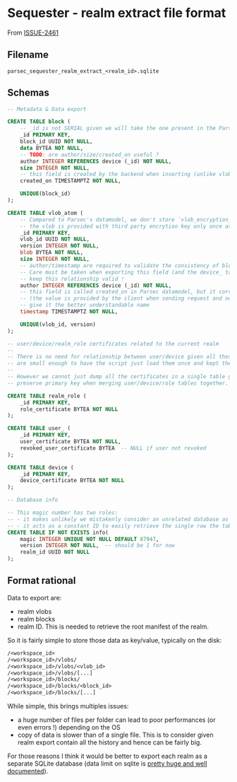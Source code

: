 <!-- Parsec Cloud (https://parsec.cloud) Copyright (c) BUSL-1.1 2016-present Scille SAS -->

# Sequester - realm extract file format

From [ISSUE-2461](https://github.com/Scille/parsec-cloud/issues/2461)

## Filename

`parsec_sequester_realm_extract_<realm_id>.sqlite`

## Schemas

```sql
-- Metadata & Data export

CREATE TABLE block (
    -- _id is not SERIAL given we will take the one present in the Parsec database
    _id PRIMARY KEY,
    block_id UUID NOT NULL,
    data BYTEA NOT NULL,
    -- TODO: are author/size/created_on useful ?
    author INTEGER REFERENCES device (_id) NOT NULL,
    size INTEGER NOT NULL,
    -- this field is created by the backend when inserting (unlike vlob's timestamp, see below)
    created_on TIMESTAMPTZ NOT NULL,

    UNIQUE(block_id)
);

CREATE TABLE vlob_atom (
    -- Compared to Parsec's datamodel, we don't store `vlob_encryption_revision` given
    -- the vlob is provided with third party encrytion key only once at creation time
    _id PRIMARY KEY,
    vlob_id UUID NOT NULL,
    version INTEGER NOT NULL,
    blob BYTEA NOT NULL,
    size INTEGER NOT NULL,
    -- author/timestamp are required to validate the consistency of blob
    -- Care must be taken when exporting this field (and the device_ table) to
    -- keep this relationship valid !
    author INTEGER REFERENCES device (_id) NOT NULL,
    -- this field is called created_on in Parsec datamodel, but it correspond to the timestamp field in the API
    -- (the value is provided by the client when sending request and not created on backend side) so better
    -- give it the better understandable name
    timestamp TIMESTAMPTZ NOT NULL,

    UNIQUE(vlob_id, version)
);

-- user/device/realm_role certificates related to the current realm
--
-- There is no need for relationship between user/device given all those data
-- are small enough to have the script just load them once and kept them in memory
--
-- However we cannot just dump all the certificates in a single table given we cannot
-- preserve primary key when merging user/device/role tables together.

CREATE TABLE realm_role (
    _id PRIMARY KEY,
    role_certificate BYTEA NOT NULL
);

CREATE TABLE user_ (
    _id PRIMARY KEY,
    user_certificate BYTEA NOT NULL,
    revoked_user_certificate BYTEA  -- NULL if user not revoked
);

CREATE TABLE device (
    _id PRIMARY KEY,
    device_certificate BYTEA NOT NULL
);

-- Database info

-- This magic number has two roles:
-- - it makes unlikely we mistakenly consider an unrelated database as a legit
-- - it acts as a constant ID to easily retrieve the single row the table
CREATE TABLE IF NOT EXISTS info(
    magic INTEGER UNIQUE NOT NULL DEFAULT 87947,
    version INTEGER NOT NULL,  -- should be 1 for now
    realm_id UUID NOT NULL
);
```

## Format rational

Data to export are:

- realm vlobs
- realm blocks
- realm ID. This is needed to retrieve the root manifest of the realm.

So it is fairly simple to store those data as key/value, typically on the disk:

```txt
/<workspace_id>
/<workspace_id>/vlobs/
/<workspace_id>/vlobs/<vlob_id>
/<workspace_id>/vlobs/[...]
/<workspace_id>/blocks/
/<workspace_id>/blocks/<block_id>
/<workspace_id>/blocks/[...]
```

While simple, this brings multiples issues:

- a huge number of files per folder can lead to poor performances (or even errors !) depending on the OS
- copy of data is slower than of a single file. This is to consider given realm export contain all the history and hence can be fairly big.

For those reasons I think it would be better to export each realm as a separate SQLite database (data limit on sqlite is [pretty huge and well documented](https://www.sqlite.org/limits.html)).
